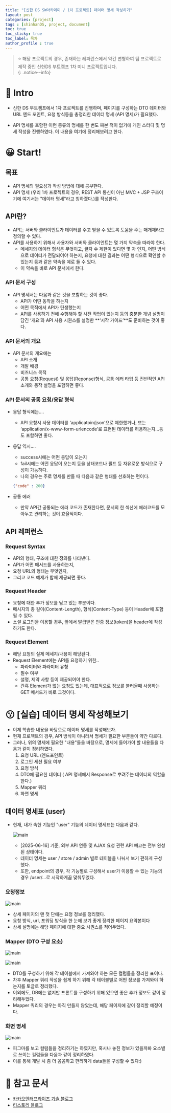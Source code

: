 ```yaml
---
title: "[신한 DS SW아카데미 / 1차 프로젝트] 데이터 명세 작성하기"
layout: post
categories: [project]
tags : [shinhanDS, project, document]
toc: true
toc_sticky: true
toc_label: 목차
author_profile : true
---
```


> ⭐ 해당 프로젝트의 경우, 존재하는 레퍼런스에서 약간 변형하여 팀 프로젝트로 제작 중인 신한DS 부트캠프 1차 미니 프로젝트입니다.   
> {: .notice--info}

# 🤔 Intro

- 신한 DS 부트캠프에서 1차 프로젝트를 진행하며, 페이지를 구성하는 DTO 데이터와 URL 엔드 포인트, 요청 방식등을 총정리한 데이터 명세 (API 명세)가 필요했다.

- API 명세를 포함한 이런 종류의 명세를 한 번도 짜본 적이 없기에 개인 스터디 및 명세 작성을 진행하였다. 이 내용을 여기에 정리해보려고 한다.


# 😀 Start!

## 목표

- API 명세의 필요성과 작성 방법에 대해 공부한다.
- API 명세 (우리 1차 프로젝트의 경우, REST API 통신이 아닌 MVC + JSP 구조이기에 여기서는 "데이터 명세"라고 칭하겠다.)를 작성한다.

## API란?

- API는 서버와 클라이언트가 데이터를 주고 받을 수 있도록 도움을 주는 매개체라고 정의할 수 있다.
- API를 사용하기 위해서 사용자와 서버와 클라이언트는 몇 가지 약속을 따라야 한다.
  - 메세지의 데이터 형식은 무엇이고, 글자 수 제한이 있다면 몇 자 인지, 어떤 방식으로 데이터가 전달되어야 하는지, 요청에 대한 결과는 어떤 형식으로 확인할 수 있는지 등과 같은 약속을 예로 들 수 있다.
  - 이 약속을 바로 API 문서에서 한다.

### API 문서 구성

- API 명세서는 다음과 같은 것을 포함하는 것이 좋다.
  - API가 어떤 동작을 하는지
  - 어떤 목적에서 API가 탄생했는지
  - API를 사용하기 전에 수행해야 할 사전 작업이 있는지 등의 충분한 개념 설명이 담긴 ‘개요’와 API 사용 시퀀스를 설명한 **‘시작 가이드’**도 준비하는 것이 좋다.

### API 문서의 개요

- API 문서의 개요에는
  - API 소개
  - 개발 배경
  - 비즈니스 목적
  - 공통 요청(Request) 및 응답(Reponse)형식, 공통 에러 타입 등 전반적인 API 소개와 동작 설명을 포함하면 좋다.

### API 문서의 공통 요청/응답 형식

- 응답 형식에는....

  - API 요청시 사용 데이터를 ‘applicatoin/json’으로 제한했거나, 또는 ‘application/x-www-form-urlencode’로 표현된 데이터를 허용하는지…등도 포함하면 좋다.

- 응답 역시....

  - success시에는 어떤 응답이 오는지
  - fail시에는 어떤 응답이 오는지 등을 상태코드나 필드 등 자유로운 방식으로 구성이 가능하다.
  - 나의 경우는 주로 명세를 만들 때 다음과 같은 형태를 선호하는 편이다.

  ```json
  {"code" : 200}
  ```

- 공통 에러

  - 만약 API간 공통되는 에러 코드가 존재한다면, 문서의 한 섹션에 에러코드를 모아두고 관리하는 것이 효율적이다.

## API 레퍼런스

### Request Syntax

- API의 형태, 구조에 대한 정의를 나타낸다.
- API가 어떤 메서드를 사용하는지,
- 요청 URL의 형태는 무엇인지,
- 그리고 코드 예제가 함께 제공되면 좋다.

### Request Header

- 요청에 대한 추가 정보를 담고 있는 부분이다.
- 메시지의 총 길이(Content-Length), 형식(Content-Type) 등이 Header에 포함될 수 있다.
- 소셜 로그인을 이용할 경우, 앞에서 발급받은 인증 정보(token)을 header에 작성하기도 한다.

### Request Element

- 해당 요청의 실제 메세지/내용이 해당된다.
- Request Element에는 API를 요청하기 위한..
  - 파라미터와 파라미터 유형
  - 필수 여부
  - 설명, 제약 사항 등이 제공되어야 한다.
  - 간혹 Element가 없는 요청도 있는데, 대표적으로 정보를 불러올때 사용하는 GET 메서드가 바로 그것이다.

# 😗 [실습] 데이터 명세 작성해보기

- 이제 학습한 내용을 바탕으로 데이터 명세를 작성해보자.
- 현재 프로젝트의 경우, API 방식이 아니라서 명세가 필요한 부분들이 약간 다르다.
- 그러나, 위의 명세에 필요한 "내용"들을 바탕으로, 명세에 들어가야 할 내용들을 다음과 같이 정리하였다.
  1. 요청 URL (엔드포인트)
  2. 로그인 세션 필요 여부
  3. 요청 방식
  4. DTO에 필요한 데이터 ( API 명세에서 Response로 뿌려주는 데이터의 역할을 한다.)
  5. Mapper 쿼리
  6. 화면 명세

## 데이터 명세표 (user)

- 현재, 내가 속한 기능인 "user" 기능의 데이터 명세표는 다음과 같다.

  ![main](/images/2025-06-16-project01/1.png)

  - [2025-06-16] 기준, 외부 API 연동 및 AJAX 요청 관련 API 빼고는 전부 완성된 상태이다.
  - 데이터 명세는  user / store / admin 별로 테이블을 나눠서 보기 편하게 구성했다.
  - 또한, endpoint의 경우, 각 기능별로 구성해서 user가 이용할 수 있는 기능의 경우 /user/...로 시작하게끔 맞춰두었다.

### 요청정보

![main](/images/2025-06-16-project01/2.png)

- 상세 페이지의 맨 첫 단에는 요청 정보를 정리했다.
- 요청 방식, url, 포워딩 방식을 한 눈에 보기 좋게 정리한 페이지 요약본이다
- 상세 설명에는 해당 페이지에 대한 중요 시퀀스를 적어두었다.

### Mapper (DTO 구성 요소)

![main](/images/2025-06-16-project01/3.png)

![main](/images/2025-06-16-project01/4.png)

- DTO를 구성하기 위해 각 테이블에서 가져와야 하는 모든 컬럼들을 정리한 표이다.
- 차후 Mapper 쿼리 작성을 쉽게 하기 위해 각 테이블별로 어떤 정보를 가져와야 하는지를 토글로 정리했다.
- 이외에도, DB에는 없지만 프론트를 구성하기 위해 있으면 좋은 추가 정보도 같이 정리해두었다.
- Mapper 쿼리의 경우는 아직 만들지 않았는데, 해당 페이지에 같이 정리할 예정이다.

### 화면 명세

![main](/images/2025-06-16-project01/5.png)

- 피그마를 보고 컬럼들을 정리하기는 하였지만, 혹시나 놓친 정보가 있을까봐 요소별로 쓰이는 컬럼들을 다음과 같이 정리하였다.
- 이를 통해 개발 시 좀 더 꼼꼼하고 편리하게 data들을 구성할 수 있다:)



# 📌 참고 문서

- [카카오엔터프라이즈 기술 블로그](https://tech.kakaoenterprise.com/127)
- [티스토리 블로그](https://cobinding.tistory.com/165)

